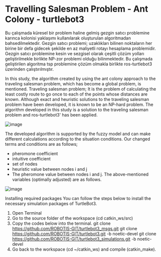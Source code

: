 # Travelling Salesman Problem - Ant Colony - turtlebot3

Bu çalışmada küresel bir problem haline gelmiş gezgin satıcı problemine karınca kolonisi yaklaşımı kullanılarak oluşturulan algoritmadan bahsedilmektedir. Gezgin satıcı problemi; uzaklıkları bilinen noktaların her birine bir defa gidecek şekilde en az maliyetli rotayı hesaplama problemidir. Gezgin satıcı problemine kesin ve sezgisel olarak çeşitli çözüm yolları geliştirilmekle birlikte NP-zor problemi olduğu bilinmektedir. Bu çalışmada geliştirilen algoritma tsp problemine çözüm olmakla birlikte ros-turtlebot3 üzerinden çalıştırılmıştır. 

In this study, the algorithm created by using the ant colony approach to the traveling salesman problem, which has become a global problem, is mentioned. Traveling salesman problem; It is the problem of calculating the least costly route to go once to each of the points whose distances are known. Although exact and heuristic solutions to the traveling salesman problem have been developed, it is known to be an NP-hard problem. The algorithm developed in this study is a solution to the traveling salesman problem and ros-turtlebot3' has been applied.

![image](https://user-images.githubusercontent.com/78980365/130975135-53f46ac0-a3ba-4cfc-bac5-5285dafdcf2f.png)

The developed algorithm is supported by the fuzzy model and can make different calculations according to the situation conditions. Our changed terms and conditions are as follows;
 - pheromone coefficient
 - intuitive coefficient
 - set of nodes
 - heuristic value between nodes i and j
 - The pheromone value between nodes i and j.
The above-mentioned variables (optimally adjusted) are as follows.

![image](https://user-images.githubusercontent.com/78980365/130976662-1c65d072-96bc-42c7-a7a5-0754f1a1a4f0.png)


Installing required packages
You can follow the steps below to install the necessary simulation packages of TurtleBot3.
1. Open Terminal
2. Go to the source folder of the workspace (cd catkin_ws/src)
3. Copy the codes below into the terminal.
     git clone https://github.com/ROBOTIS-GIT/turtlebot3_msgs.git
     git clone https://github.com/ROBOTIS-GIT/turtlebot3.git -b noetic-devel
     git clone https://github.com/ROBOTIS-GIT/turtlebot3_simulations.git -b noetic-devel    
4. Go back to the workspace (cd ~/catkin_ws) and compile (catkin_make).


